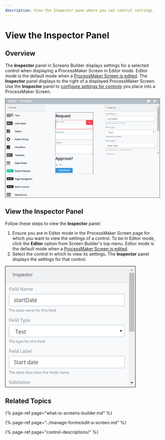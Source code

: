 ```yaml
---
description: View the Inspector pane where you set control settings.
---
```


# View the Inspector Panel

## Overview

The **Inspector** panel in Screens Builder displays settings for a selected control when displaying a ProcessMaker Screen in Editor mode. Editor mode is the default mode when a [ProcessMaker Screen is edited](../manage-forms/edit-a-screen.md). The **Inspector** panel displays to the right of a displayed ProcessMaker Screen. Use the **Inspector** panel to [configure settings for controls](control-descriptions/) you place into a ProcessMaker Screen.

![Screens Builder displaying the Inspector panel in Editor mode ](../../../.gitbook/assets/screens-editor-mode-processes.png)

## View the Inspector Panel

Follow these steps to view the **Inspector** panel:

1. Ensure you are in Editor mode in the ProcessMaker Screen page for which you want to view the settings of a control. To be in Editor mode, click the **Editor** option from Screen Builder's top menu. Editor mode is the default mode when a [ProcessMaker Screen is edited](../manage-forms/edit-a-screen.md).
2. Select the control in which to view its settings. The **Inspector** panel displays the settings for that control.

![Inspector panel displaying control settings in Editor mode](../../../.gitbook/assets/inspector-panel-scripts-builder-processes.png)

## Related Topics

{% page-ref page="what-is-screens-builder.md" %}

{% page-ref page="../manage-forms/edit-a-screen.md" %}

{% page-ref page="control-descriptions/" %}



